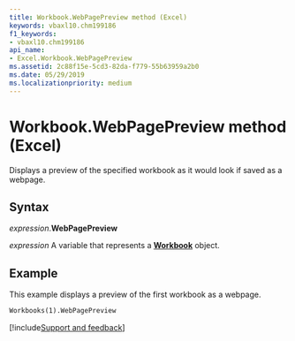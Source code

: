 ```yaml
---
title: Workbook.WebPagePreview method (Excel)
keywords: vbaxl10.chm199186
f1_keywords:
- vbaxl10.chm199186
api_name:
- Excel.Workbook.WebPagePreview
ms.assetid: 2c88f15e-5cd3-82da-f779-55b63959a2b0
ms.date: 05/29/2019
ms.localizationpriority: medium
---
```



# Workbook.WebPagePreview method (Excel)

Displays a preview of the specified workbook as it would look if saved as a webpage.


## Syntax

_expression_.**WebPagePreview**

_expression_ A variable that represents a **[Workbook](Excel.Workbook.md)** object.


## Example

This example displays a preview of the first workbook as a webpage.

```vb
Workbooks(1).WebPagePreview
```




[!include[Support and feedback](~/includes/feedback-boilerplate.md)]